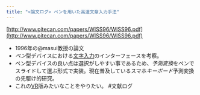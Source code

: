 ```yaml
---
title: "<論文ログ> ペンを用いた高速文章入力手法"
---
```


[http://www.pitecan.com/papers/WISS96/WISS96.pdf](http://www.pitecan.com/papers/WISS96/WISS96.pdf)

* 1996年の@masui教授の論文
* *ペン*型デバイスにおける[文字入力](%E6%96%87%E5%AD%97%E5%85%A5%E5%8A%9B.md)のインターフェースを考察。
* ペン型デバイスの良い点は選択がしやすい事であるため、*予測変換*をペンでスライドして選ぶ形式で実装。現在普及しているスマホ*キーボード*予測変換の先駆け的研究。
* これの[VR](VR.md)版みたいなことをやりたい。
  \#文献ログ
